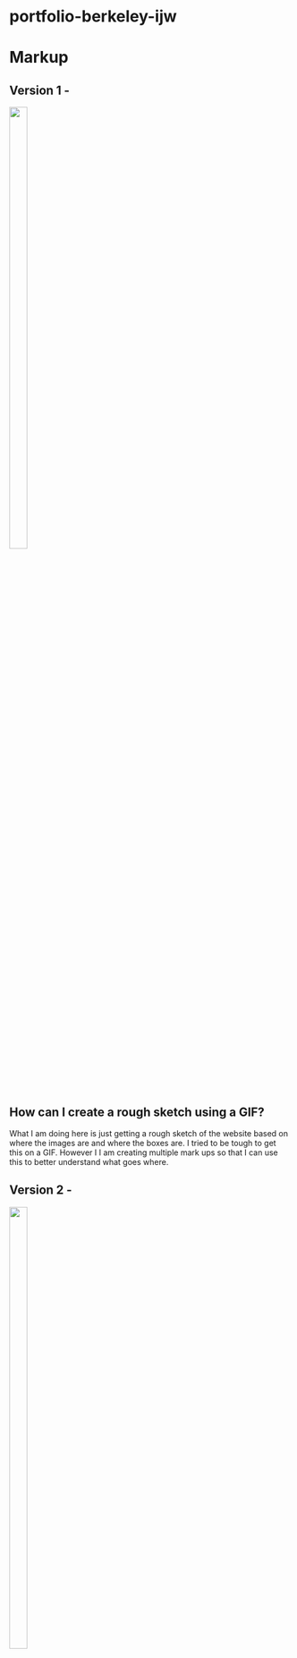 # portfolio-berkeley-ijw

# Markup


## Version 1 - 



<img src = "/assets/images/v1.jpg" width="25%" height="45%"> 

## How can I create a rough sketch using a GIF?

What I am doing here is just getting a rough sketch of the website based on where the images are and where the boxes are. I tried to be tough to get this on a GIF. However I I am creating multiple mark ups so that I can use this to better understand what goes where.


## Version 2 - 

<img src = "/assets/images/v2.jpg" width="25%" height="45%"> 

Question 2: Where are the boxes are going to be?

In this image I use the gift in the previous mark up to get a better sense of where the boxes are. I color-coded it based on what I think that would be similar, while ignoring where text would be.



## Version 3 - 

<img src = "/assets/images/v3.jpg" width="25%" height="45%"> 


Question 3: Where is the info located?

Since the header URLs are going to be pointing to information on the website and the contact information is going to be linked to information off the website and finally the images are going to be linked to material that is on the website. It is important that we make that designation in the actual Website

- AM_{FP}: About me - Front Page
- W_{FP}: Work - Front Page
- CM_{FP}: Contact Me - Front Page
- R_{D}: Resume - Front Page


- L_1: Label 1 in header name of Portfolio
- L_2: Label 2 in nav sub name 
- L_3: Label 3 of main work
- L_4: Label 4 project 1
- L_5: Label 4 project 2
- L_6: Label 4 project 3
- L_7: Label 4 project 4

- T_1: Text

- S_1: About Me with Line 1
- S_2: Work with Line 2
- S_3: Contact Me with Line 3

- I_{1T}:  information phone number text
- I_{2url}:  information email url
- I_{3url}:  information GitHub url
- I_{4url}:  information Business Website url
- I_{5url}:  information LinkedIn



## Version 4 - 

<img src = "/assets/images/v4.jpg" width="25%" height="45%"> 

Question 4: What type of tags will be used?

Answer 4: This image is actually very important because it allows me to figure out what tags are going to be needed within the HTML file before actually programming. I change my mind in terms of the article regarding the projects in the main projects so I decided to split them up into A,: Article 1, with 1 image

-A1: Article 1

-A2: Article 2





## Code Forseeing
Question 5: What is the idela directory structure?
Answer 5: Below demonstrates the current thought process


<img src = "/assets/images/directory_map.jpg" width="25%" height="45%"> 


What are the regions in wbesite?
## (Modification 1) - Make HTML skeleton

## 1st Attempt of making HTML Skeleton

General approach to building the website based on all the tags


<img src = "/assets/images/first_attempt.jpg" width="25%" height="45%"> 

## 2nd Attempt of making HTML Skeleton

Provide further details on the tags of the website


<img src = "/assets/images/second_attempt.jpg" width="25%" height="45%"> 

## 3rd Attempt of making HTML Skeleton

Since we have 2 have the capacity to hover over all the boxes we We’re going to have a class ID for the last two divs in the body


<img src = "/assets/images/third_attempt.jpg" width="25%" height="45%"> 

# $$\textcolor{red}{START HERE}$$

process - Develop Flexbox Thought and code

# Process of Programming
Repeat Process
- Select top most region
- Develop HTML with semanatics and comments
- Develop CSS
  - hovertip
- Resize Images in Markdown
